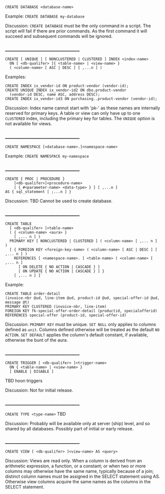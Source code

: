 `CREATE DATABASE <database-name>`

Example: 
`CREATE DATABASE my-database`

Discussion:
`CREATE DATABASE` must be the only command in a script. The script will fail if there are prior commands. As the first command it will succeed and subsequent commands will be ignored. 

### _______________________________


```
CREATE [ UNIQUE ] [ NONCLUSTERED | CLUSTERED ] INDEX <index-name>
  ON [ <db-qualifer> ]{ <table-name> | <view-name> }
  ( <column-name> [ ASC | DESC ] [ ,...n ] )
```

Examples:
```
CREATE INDEX ix_vendor-id ON product-vendor (vendor-id);
CREATE UNIQUE INDEX ix_vendor-id2 ON dbo.product-vendor 
  (vendor-id DESC, name ASC, address DESC);
CREATE INDEX ix_vendor-id3 ON purchasing..product-vendor (vendor-id);
```

Discussion:
Index name cannot start with 'pk-' as these names are internally reserved for primary keys.
A table or view can only have up to one `CLUSTERED` index, including the primary key for tables.
The `UNIQUE` option is not available for views.

### _______________________________


`CREATE NAMESPACE [<database-name>.]<namespace-name>`

Example: 
`CREATE NAMESPACE my-namespace`

### _______________________________


```
CREATE { PROC | PROCEDURE }
    [<db-qualifer>]<procedure-name>
    [ { #<parameter-name> <data-type> } ] [ ,...n ]
AS { sql_statement [ ;...n ] }
```

Discussion:
TBD
Cannot be used to create database.

### _______________________________


```
CREATE TABLE
  [ <db-qualifer> ]<table-name>
  ( { <column-name> <aura> }
    [ ,... n ] )
  PRIMARY KEY [ NONCLUSTERED | CLUSTERED ] ( <column-name> [ ,... n ] )
  [ { FOREIGN KEY <foreign-key-name> ( <column-name> [ ASC | DESC ] [ ,... n ] )
    REFERENCES [ <namespace-name>. ] <table-name> ( <column-name> [ ,... n ]
      [ ON DELETE { NO ACTION | CASCADE } ]
      [ ON UPDATE { NO ACTION | CASCADE } ] }
    [ ,... n ] ]`
```

Example:
```
CREATE TABLE order-detail
(invoice-nbr @ud, line-item @ud, product-id @ud, special-offer-id @ud, message @t)
PRIMARY KEY CLUSTERED (invoice-nbr, line-item)
FOREIGN KEY fk-special-offer-order-detail (productid, specialofferid)
REFERENCES special-offer (product-id, special-offer-id)
```

Discussion:
`PRIMARY KEY` must be unique.
`SET NULL` only applies to columns defined as `unit`. Columns defined otherwise will be treated as the default `NO ACTION`.
`SET DEFAULT` applies the column's default constant, if available, otherwise the bunt of the aura.

### _______________________________


```
CREATE TRIGGER [ <db-qualifer> ]<trigger-name>
  ON { <table-name> | <view-name> }
  [ ENABLE | DISABLE ]
```
TBD hoon triggers

Discussion:
Not for initial release.

### _______________________________


`CREATE TYPE <type-name>`
TBD

Discussion:
Probably will be available only at server (ship) level, and so shared by all databases.
Possibly part of initial or early release.

### _______________________________


`CREATE VIEW [ <db-qualifer> ]<view-name> AS <query>`

Discussion:
Views are read only.
When a column is derived from an arithmetic expression, a function, or a constant; or when two or more columns may otherwise have the same name, typically because of a join; distinct column names must be assigned in the SELECT statement using AS. Otherwise view columns acquire the same names as the columns in the SELECT statement.
